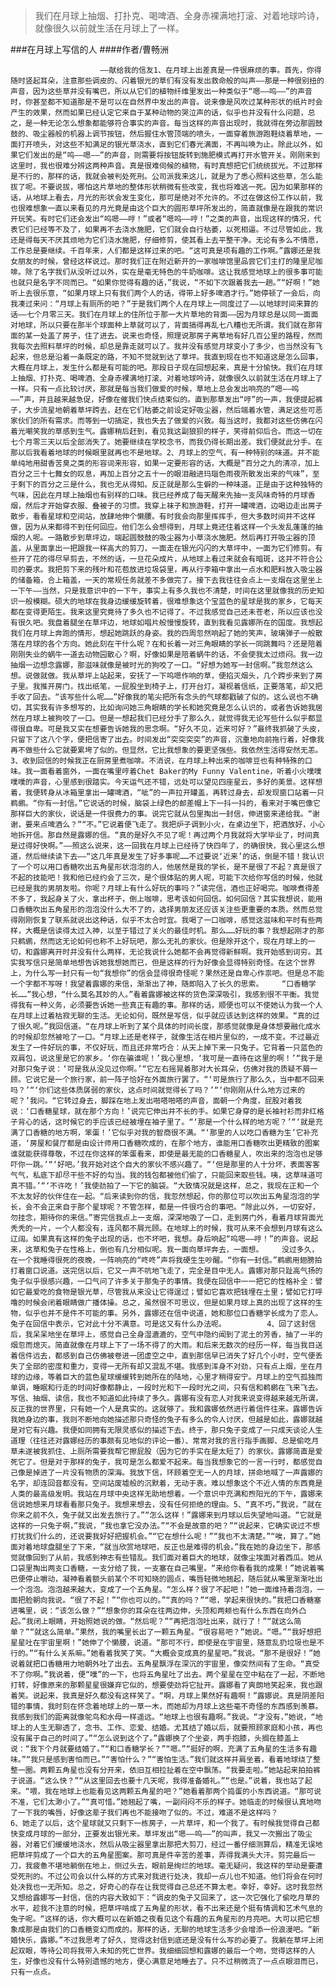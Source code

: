 > 我们在月球上抽烟、打扑克、喝啤酒、全身赤裸满地打滚、对着地球吟诗，就像很久以前就生活在月球上了一样。

###在月球上写信的人
####作者/曹畅洲

						——献给我的信友1、在月球上出差真是一件很麻烦的事。首先，你得随时竖起耳朵，注意那些调皮的、闪着银光的草们有没有发出救命般的叫声——那是一种很别扭的声音，因为这些草并没有嘴巴，所以从它们的植物纤维里发出一种类似于“嗯——呜——”的声音时，你甚至都不知道那是不是可以在自然界中发出的声音。说来像是风吹过某种形状的纸片时会产生的效果，然而如果已经认定它来自于某种动物的哭泣声的话，似乎也并没有什么问题，总之，是一种无论怎么想象都能够符合事实的声音。每当这样的声音出现时，我就得在旁边那圆鼓鼓的、吸尘器般的机器上调节按钮，然后握住水管顶端的喷头，一面穿着旅游跑鞋绕着草地，一面打开喷头，对这些不知满足的银光草浇水，直到它们春光满面，不再叫唤为止。除此以外，如果它们发出的是“呜——嗯——”的声音，则需要将按钮旋转到施肥模式再打开水管开关。刚刚来到这里时，我也很难分辨这两种声音。真是很难伺候的植物，有时真想把它们统统拔光。不过那样是不行的，那样的话，我就会被判处死刑。公司派我来这儿，就是为了悉心照料这些草，怎么能拔了呢。不要说拔，哪怕这片草地的整体形状稍微有些改变，我也将难逃一死。因为如果那样的话，从地球上看去，月光的形状会发生变化，那可是绝对不允许的。不过在做这份工作以前，我也很难想象一直以来看见的月光竟是由这个巨大的圆形草坪所发出的，简直就像是在跟我的常识开玩笑。有时它们还会发出“呜嗯——哼！”或者“嗯呜——哼！”之类的声音，出现这样的情况，代表它们已经等不及了，如果再不去浇水施肥，它们就会自行枯萎，以死相逼。不过尽管如此，我还是得每天不厌其烦地为它们浇水施肥，仔细修剪，使其看上去平整干净。无论有多么不情愿，工作总是要继续。千百年来，人们都是这样过来的吧。“这可真是项有趣的工作啊。”露娜还是我女朋友的时候，曾经这样说过。那时我们正在附近新开的一家咖啡馆里品尝它们主打的隆里尼咖啡。除了名字我们从没听过以外，实在是毫无特色的牛奶咖啡。这让我感觉地球上的很多事可能也就只是名字不同而已。“如果你觉得有趣的话，”我说，“不如下次跟着我去一趟。”“好啊！”她听上去很乐意，“如果月球上只有我们两个人的话，得带上好多啤酒才行。”她停顿了一会后，向我凑过来问：“月球上有厕所的吧？”于是我们两个人在月球上一同度过了——以地球时间来算的话——七个月零三天。我们在月球上的住所位于那一大片草地的背面——因为月球总是以同一面面对地球，所以只要在那半个球面种上草就可以了，背面搞得再乱七八糟也无所谓。我们就在那背面的某一处盖了房子，住了进去。说来也奇怪，照理说那房子离草地有好几百公里的路程，然而我每次去照料草坪的时候，却总是靠走就可以了。我并没有感觉月球变小了多少，也当然没有飞起来，但总是沿着一条既定的路，不知不觉就到达了草坪。我直到现在也不知道这是怎么回事，大概在月球上，发生什么都是有可能的吧。那段日子现在回想起来，真是十分愉快。我们在月球上抽烟、打扑克、喝啤酒、全身赤裸满地打滚、对着地球吟诗，就像很久以前就生活在月球上了一样。只有一点比较讨厌，那就是每当我们做爱的时候，草地上总会发出响亮的“嗯——呜——”声，并且越来越急促，好像在催我们快点结束似的。直到那草发出“哼”的一声，我便提起裤子，大步流星地朝着草坪跨去，赶在它们枯萎之前设定好吸尘器，然后端着水管，满足这些可恶家伙们的所有需求。而等到一切搞定，我也失去了做爱的兴致。每当这时，我都对这些仿佛在闪着光嘲笑我的草感到生气。露娜稍后赶到，看见我这副狼狈的样子，笑得前仰后合。而这一切在七个月零三天以后全部消失了。她要继续在学校念书，而我仍得长期出差。我们便就此分手。在那以后我看着地球的时候眼里就再也不是地球。2、月球上的空气，有一种特别的味道。并不能单纯地用甜香苦臭之类的形容词来形容，如果一定要形容的话，大概是“百分之九的清凉，加上百分之三十七舞女的叹息，再加上百分之五十一的眼泪融进玛瑙色雨夜所散发出来的气味”，至于剩下的百分之三是什么，我也无从得知。反正就是那么生僻的一种味道。正是由于这种独特的气味，因此在月球上抽烟也有别样的口味。我已经养成了每天醒来先抽一支风味奇特的月球香烟，然后才开始穿衣服、叠被子的习惯。我穿上袜子和旅游鞋，打开一罐啤酒，边喝边走出房子散步，看看星球和空间站，放肆地伸个懒腰。有时我会向那里挥挥手，但大多数时间并不这样做，因为从来都得不到任何回应。他们怎么会想得到，月球上竟还住着这样一个头发乱蓬蓬的抽烟的人呢。一路散步到草坪边，端起圆鼓鼓的吸尘器为小草浇水施肥。然后再打开吸尘器的顶盖，从里面拿出一把跟我一样高大的剪刀，一面走在银光闪闪的大草坪中，一面为它们修剪。有些开了花的得尽早剪去，不然的话，一旦花朵成片，从地球上看过来就会有暗斑，这并不符合公司的要求。我把剪下来的残叶和花苞放进垃圾袋里，再从行李箱中拿出一点水和肥料放入吸尘器的储备箱，合上箱盖，一天的常规任务就差不多做完了。接下去我往往会点上一支烟在这里坐上一下午——当然，只是我意识中的一下午，事实上有多久我也不清楚，时间在这里就像我的历史知识一般模糊。硕大的地球在我身边缓缓旋转着，很难想象这个宝蓝色的星球是我的家乡，它每天都在变得更陌生。我来这里究竟待了多久也不记得了。不过我感觉自己还未苍老，所以应该也没有很久吧。我盘着腿坐在草坪边，地球如唱片般慢慢旋转，直到我看见露娜所在的国度。我想起我们在月球上奔跑的情形，想起她跳跃的身姿。我的四周忽然响起了她的笑声，玻璃弹子一般散落在月球的各个方向。她此刻在干什么呢？在和长着一对三角眼睛的学长一同跳舞吗？还是陪着刚刚失业的蜗牛一道去动物园散心？啊，好像如果是陪着蜗牛的话，不会使我太过烦闷。我一边抽烟一边想念露娜，那滋味就像是被时光的狗咬了一口。“好想为她写一封信啊。”我忽然这么想。说做就做。我从草坪上站起来，安抚了一下呜嗯作响的草，便掐灭烟头，几个跨步来到了房子里。我推开房门，找出纸笔，一屁股坐到椅子上，打开台灯，凝视着信纸，正要落笔，却又把手收了回去。“该写些什么呢……”好像我的笔尖把所有念头的气球都戳破了似的。这么说也不确切，其实我有许多想写的，比如询问她三角眼睛的学长和她究竟是怎么认识的，或者告诉她我居然在月球上被狗咬了一口。但是一想起我们已经分手了那么久，就觉得我无论写些什么似乎都显得很自卑。可是我又实在想要告诉她我的思念啊。“好久不见，近来可好？”最终我抓破了头皮，只留下了这八个字，便把信寄了出去。时间发出“突突突突”的声音，沉重地向前拖行着，好像我再不做些什么它就要累垮了似的。但显然，它比我想象的要更坚强些。我依然生活得安然无恙。　　　3、收到回信的时候我正在厨房里煮咖啡。不消说，在月球上种出来的咖啡豆也有种特殊的口味。我一面看着窗外，一面在嘴里哼着Chet Baker的My Funny Valentine，听着小火噗噗噗噗的声音，心里感到很踏实。今天运气还不错，远处可以望见四座星云，多好的美景。这样想着，我便转身从冰箱里拿出一罐啤酒，“呲”的一声拉开罐盖，再转过身去，却发现窗口站着一只鹈鹕。“你有一封信。”它说话的时候，脑袋上绿色的邮差帽上下一抖一抖的，看来对于嘴巴像它那样巨大的家伙，说话是一件很费力的事。说完它就从包里掏出一封信，伸进窗来递给我。“谢谢，要来点啤酒么？”“不。”它说着便飞走了。我把炉子调到小火，在桌边坐下，把酒放好，小心地拆开信。那自然是露娜的信。“真的是好久不见了呢！再过两个月我就将大学毕业了，时间真是过得好快啊。”——照这么说来，这一回我在月球上已经待了快四年了，的确很快，我心里这么想道，然后继续读下去——“这几年真是发生了好多事呢……不过要说‘近来’的话，倒是不错！我认识了一个可以用口香糖吹出五角星形状泡泡的人，他居然是我的学长，是不是很了不起？真是很了不起的技能吧！我和他已经约会了三次，是个很体贴的男人呢，可能下次给你写信的时候，他就已经是我的男朋友啦。你呢？月球上有什么好玩的事吗？”读完信，酒也正好喝完。咖啡煮得差不多了，我起身关了火，拿出杯子，倒上咖啡，思考该如何回信。如何回信？其实我想说，能用口香糖吹出五角星形的泡泡没什么大不了的，选择男朋友还应该关注些更重要的本质。然而总觉得刚刚恢复了联系就说出这种话，似乎不太合时宜。我喝了一口咖啡，感觉这滋味和平时有些两样，大概是信读得太过入神，以至于错过了关火的最佳时机。那么……好玩的事？我想起刚才的那只鹈鹕，然而这无论如何也称不上好玩吧，那么无礼的家伙。但是除开这个，现在月球上的一切，和露娜离开时并没有什么两样，无论我说什么她都不会再觉得新鲜啊。我开始感到词穷。其实我写信只是简单地想告诉她我想她而已，但是这样的行为好像会显得特别奇怪。在这个世界上，为什么写一封只有一句“我想你”的信会显得很奇怪呢？果然还是自卑心作祟吧。但是总不能一个字都不写呀！我望着露娜的来信，渐渐出了神，随即陷入了长久的思索。　　　“口香糖学长……”我心想，“什么莫名其妙的人。”看着露娜被这样的货色深深吸引，我感到很不平衡。我觉得我有一种义务，必须要告诉她一些真正有趣的事。那样的话，顺便也可以不使她认为我一个人在月球上过着枯寂无聊的生活。无论如何，既然是写信，似乎就应该达到这样的效果。“真的过了很久呢。”我回信道。“在月球上听到了某个具体的时间长度，那感觉就像是身体想要融化成水的时候却忽然被呛了一口。“月球上还是老样子，就像生活在相片里似的，一成不变。不过最近发生了一件好玩的事，不仅好玩，而且还非常巧合：从天上掉下来一只兔子。它背着一只蓝色的双肩包，说这里是它的家乡。‘你在骗谁呢！’我心里想，‘我可是一直待在这里的啊！’“我于是对那只兔子说：‘可是我从没见过你啊。’“它左右摇晃着那对大长耳朵，仿佛对我的质疑不屑一顾。它说它是一个旅行家，前一阵子恰好在外面旅行罢了。“‘可是旅行了那么久，当中都不回来吗？’“‘你们这些体质孱弱的家伙，这点时间就觉得长了吗？’“‘你刚刚从什么地方过来的呢？’我问。“它转过身去，脚踩在地上发出啪嗒啪嗒的声音，面朝一个角度，屁股对着我说：‘口香糖星球，就在那个方向！’说完它伸出并不长的手。如果它身穿的是长袖衬衫而非红格子背心的话，这时候它的手应该已经被埋在袖子里了。“‘那是一个什么样的地方呢？’“‘就是充满了口香糖的地方啊，笨蛋！’它似乎对我的智商很不满。“‘那里的人以吃口香糖为生’它补充道，‘房屋和餐厅都是由设计师用口香糖吹成的，在那个地方，谁能用口香糖吹出更精致的图案谁就能获得尊敬，不过在你这样的笨蛋看来，即使是最无能的口香糖星人，吹出来的泡泡也足够吓你一跳。’“‘好吧。’我开始对这个自大的家伙不感兴趣了。“‘但是那里的人十分坏，表面客客气气，私底下却尽干些不好的勾当。我的钱包都被他们偷了，只能回来取些钱。咦，这草味道可真不错。’“‘不许吃！’我使劲拍了一下它的脑袋。“大致情况就是这样，总之，我现在正和一个不太友好的伙伴住在一起。“后来读到你的信，我忽然想起，你的那位可以吹出五角星泡泡的学长，会不会正来自于那个星球呢？不管怎样，都是一件很巧合的事吧。“除此以外，一切安好，勿挂念，期待你的来信。”寄完信我点上一支烟，深深地吸了一口，走到房门外，看着月球背面光秃秃的一片，一个人都没有，连风都不屑光顾。在地球上的时候，我可从来不会想到月球有这么辽阔。如果真有这样的兔子出现的话，也不坏吧，我想。身后响起“呜嗯——哼！”的声音。说起来，这草和兔子在性格上，倒也有几分相似呢。我一面向草坪奔去，一面想。　　　没过多久，在一个我睡得很死的夜晚，一阵响亮的“咚咚”声将我硬生生吵醒。“你有一封信。”鹈鹕用翅膀拍打着窗口说道。送完信以后，它又一声不吭地飞走了，完全是目中无人。露娜对那只趾高气扬的兔子似乎很感兴趣，一口气问了许多关于那兔子的事情。我便在回信中一一把它的性格补全：譬如它最爱吃的食物是银光草，尽管我从来没让它得逞过；譬如它喜欢把钱埋在土里；譬如它打呼噜的时候会闭着眼睛做广播体操。总之，虽然很不可思议，但是如果月球上真的出现了这样的生物，似乎也并不是件不可能的事。另外，露娜还在信中说道，她和那位口香糖学长成为了恋人。兔子在回信中表示，它对此十分不满意。可是这又有什么办法呢。　　　　　　4、回了这封信后，我呆呆地坐在草坪上，感觉自己全身湿漉漉的，空气中隐约闻到了泥土的芳香，抽了一半的烟忽而熄灭。简直就像在月球上下了一场不得了的大雨。和后来无数次的经历一样，每当我目送着信件远去，都感到自己仿佛被卷进一团虚空之中，直到那信早已消失了好几个小时，空气便丢失了全部的密度和重力，变得一无所有却又混乱不堪。我感到浑身不对劲，只有点上烟，坐在月球的边缘，等着巨大的蓝色星球缓缓转到她所在的陆地，心里才稍得安宁。月球上的空气孤独而单调，睡眠和行走的时间好像都静止，一段时光和下一段时光之间，只有信和鹈鹕在飞来飞去。写信、抽烟、读信，我也不知道如此持续了多久。露娜有没有恋人对我来说变得越来越无所谓，反正我的世界里，只有她一个人是真实的。这就够了。我和露娜依然进行着信件往来。露娜告诉我她身边的事，我则不断地向她描述那只奇怪的兔子有多么的令人讨厌，但越是如此，露娜就越是对它有兴趣。我便如同拥有无限灵感似的描述下去。终于，那只兔子变成了一只成天谈论人生道理（往往还对露娜经历的事颇有见地似的评论一番）、常常对我的言行指手画脚、总是偷吃月草未遂被我抓住、上厕所需要我帮它擦屁股（因为它的手实在是太短了）的家伙。露娜简直是爱死它了。但是对于那样的兔子，我可是怎么都爱不起来。每当我想象它的一言一行时，都感觉自己像是掉进了一片没有物质的深海。我放下信，环顾着空无一人的月球，拼命地喊了一声露娜的名字，却连回音都没有。空间站废墟般的沉默着，无动于衷。难以想象这个不近人情的东西竟是人类的最高级发明。我站在月球中央这样无助地想着。一个意识中充满和煦阳光的下午，露娜来信说她想来月球看看那只兔子。我想来想去，没有任何拒绝的理由。5、“真不巧，”我说，“就在你来之前不久，兔子就又出发去旅行了。”“怎么这样！”露娜来到月球以后失望地叫道。“它就是这样的一只兔子啊，”我说，“我也拿它没办法。”“不会是故意的吧？”“说起来，它确实说过不想打扰我们什么的，还说要我好好把握机会。”“它在想什么呢！”“我也不太清楚。”“唉，算了。”她面对着地球盘腿坐了下来，“就当欣赏地球吧，反正也是难得的机会。”我在她的身边坐下，那感觉就像回到了从前，我感到神志有些错乱。我们面对着巨大的地球，就像尘埃面对着西瓜。她从口袋里掏出两支口香糖，一支分给了我，一支塞在自己嘴里。“来给你看看我的成果！”她说着嘴巴便停止嚼动，凝神看着额头前某个不可知晓的圆点，嘴唇轻微地翘起，随后就从嘴里渐渐吐出一个泡泡。泡泡越来越大，变成了一个五角星。“怎么样？很了不起吧！”她一面维持着泡泡，一面把脸朝向我说。“很了不起！”“你也可以的。”“真的吗？”“嗯，学起来很快的。”我把口香糖塞进嘴里，说：“该怎么做？”“想象你的耳朵在往两边伸，头顶和两颊也有什么东西在向外凸起。”我闭上眼睛，开始照她说的做。“然后呢？”“再把泡泡吐出来，就行了！”“就这么简单？”“就这么简单。”果然，我的嘴里长出了一颗五角星。“很容易吧？”她说。“嗯。”“我好想把星星吐在宇宙里啊！”她伸了个懒腰，说道。“那可不行，即使是在宇宙里，随意乱扔垃圾也是不行的。”“有什么关系嘛。”她看着我笑了笑。“大概会变成真的星星吧。”我说。“那不是很好！”她说着就把口香糖用力地朝外吐了出去。五角星飘浮在深沉的宇宙里，像突然间有了生命。“真受不了你啊。”我说着，便“噗”的一下，也将五角星吐了出去。两个星星在空中粘在了一起，不断地打转，好像原来的那颗星星很嫌弃它似的，想要使劲将它扯开。露娜看了爽朗地笑起来，我也跟着笑。说起来，我真是好久都没有这样笑了。“啊，月球上果然好有趣啊！”露娜说。真是阴差阳错的事情，我时刻在怀念着地球上的一草一木，而她却为月球上这些毫不奇怪的东西感到羡慕。我感到我们的距离就像鸵鸟和水母一样遥远。“地球上也很有趣啊。”我说。“才没有，”她说，“地球上的人生无聊透了，念书、工作、恋爱、结婚。尤其结了婚以后，就要照顾家庭和小孩，再也没有属于自己的时间了。”“怎么说到这个了。”露娜换了个坐姿，两手抱膝，头搁在膝盖上说：“我下个月就要结婚了。”“和口香糖学长？”“嗯。”“挺好的啊，充满了五角星的生活多有趣味。”“我只是感到害怕而已。”“害怕什么？”“害怕生活。”我们就这样并肩坐着，看着地球绕了整整一圈。两颗五角星也没有分开来，依旧互相拉扯着在空中飘荡。“我要走啦。”她站起来拍拍裤子说道。“这么快？”“从这里回去也要十几天呢，我得准备婚礼。”“也是。”说着，我也站了起来。“喂，我在地球上也能看见这两颗五角星的吧？”她看着那两个捣蛋的小东西说道。“那可说不准，它们太渺小了。”“真可惜。”她翘起了嘴，一副闷闷不乐的样子。她临走的时候很认真地吻了一下我的嘴唇，好像这辈子我们再也不能接吻了似的。不过，难道不是这样吗？　　　　　　6、她走了以后，这个星球就又只剩下一栋房子，一片草坪，和一个我了。有时候我觉得自己都快变成月球的一部分，正要发出银光来。草坪发出“嗯——呜——”的叫声，我又一次搬出了吸尘器，对着它们缓缓地浇水，然后从吸尘器里拿出那把大剪刀，经过一番仔细测算后，精准无误地把草坪剪成了一个巨大的五角星图案。那可真是件辛苦的差事，弄得我满头大汗。剪完最后一刀，我疲惫不堪地躺倒在地上，侧过头去，眼前是绚烂的地球。毫无疑问，我这样的举动是要遭受死刑的。不过公司会以什么样的方式来对我进行处决，我却一点儿也不知道。他们将会在何时处决我也一无所知。总之，好奇心的存在让我觉得自己总还不算太老。幸好，幸好。这时我忽然又想给露娜写一封信，信的内容大致如下：“调皮的兔子又回来了，这一次它强化了偷吃月草的水平，趁我不注意的时候，把草坪啃成了五角星的形状，看不出来还是个挺有情调和艺术气息的兔子呢。“这样的话，你大概可以在新婚之夜看见这个有趣的五角星形的月亮吧。大可以把它想象成那是由我们的口香糖变幻而成的。那样的话，无聊的地球生活多少会增添一份浪漫吧。“新婚快乐，露娜。”不过我思考了好久，觉得这封信到底还是没有什么写的必要了。我躺在草坪上闭起双眼，等待公司将我带入未知的死亡世界。我细细回想和露娜的最后一个吻，觉得这样的人生，好像也没有什么特别遗憾的地方，便心满意足地睡去了。只不过稍微流了一点点眼泪而已，只有一点点。			  		